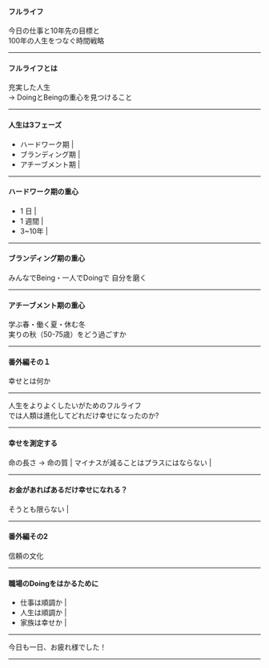 #### フルライフ

今日の仕事と10年先の目標と  
100年の人生をつなぐ時間戦略

---

#### フルライフとは

充実した人生  
-> DoingとBeingの重心を見つけること

---

#### 人生は3フェーズ

- ハードワーク期 |
- ブランディング期 |
- アチーブメント期 |

---

#### ハードワーク期の重心

- 1 日 |
- 1 週間 |
- 3~10年 |

---

#### ブランディング期の重心

みんなでBeing・一人でDoingで
自分を磨く

---

#### アチーブメント期の重心

学ぶ春・働く夏・休む冬  
実りの秋（50-75歳）をどう過ごすか

--- 

#### 番外編その１

幸せとは何か

---

人生をよりよくしたいがためのフルライフ  
では人類は進化してどれだけ幸せになったのか?

--- 

#### 幸せを測定する

命の長さ -> 命の質 |
マイナスが減ることはプラスにはならない |

--- 

#### お金があればあるだけ幸せになれる？

そうとも限らない |

--- 

#### 番外編その2

信頼の文化

---

#### 職場のDoingをはかるために

- 仕事は順調か |
- 人生は順調か |
- 家族は幸せか |

---

今日も一日、お疲れ様でした！

---
